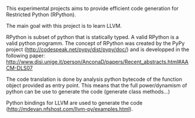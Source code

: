 This experimental projects aims to provide efficient code generation for Restricted Python (RPython).

The main goal with this project is to learn LLVM.

RPython is subset of python that is statically typed. A valid RPython is a valid python programm. The concept of RPython was created by the PyPy project (http://codespeak.net/pypy/dist/pypy/doc/) and is developped in the following paper:
http://www.disi.unige.it/person/AnconaD/papers/Recent_abstracts.html#AACM-DLS07

The code translation is done by analysis python bytecode of the function object provided as entry point. This means that the full power/dynamism of python can be use to generate the code (generate class methods...)

Python bindings for LLVM are used to generate the code (http://mdevan.nfshost.com/llvm-py/examples.html).